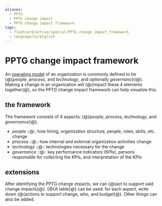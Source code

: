 ```yaml
---
aliases:
  - PPTG
  - PPTG change impact
  - PPTG change impact framework
tags:
  - flashcard/active/special/PPTG_change_impact_framework
  - language/in/English
---
```


# PPTG change impact framework

An [operating model](../general/operating%20model.md) of an organization is commonly defined to be {@{_people_, _process_, and _technology_, and optionally _governance_}@}. Making a change in an organization will {@{impact these 4 elements together}@}, so the PPTG change impact framework can help visualize this. <!--SR:!2025-06-04,278,330!2025-01-24,161,310-->

## the framework

The framework consists of 4 aspects: {@{_people_, _process_, _technology_, and _governance_}@}. <!--SR:!2025-07-06,304,330-->

- _people_ ::@:: how hiring, organization structure, people, roles, skills, etc. change <!--SR:!2026-01-26,397,290!2026-04-13,501,310-->
- _process_ ::@:: how internal and external organization activities change <!--SR:!2025-02-11,176,310!2026-01-15,428,310-->
- _technology_ ::@:: technologies necessary for the change <!--SR:!2025-12-25,372,290!2025-05-02,252,330-->
- _governance_ ::@:: key performance indicators (KPIs), persons responsible for collecting the KPIs, and interpretation of the KPIs <!--SR:!2024-12-26,151,310!2025-06-29,300,330-->

## extensions

After identifying the PPTG change impacts, we can {@{act to support said change impacts}@}. {@{A table}@} can be used: for each aspect, write down {@{actions to support change, who, and budget}@}. Other things can also be added. <!--SR:!2025-06-03,278,330!2025-01-14,155,310!2026-05-08,514,310-->
